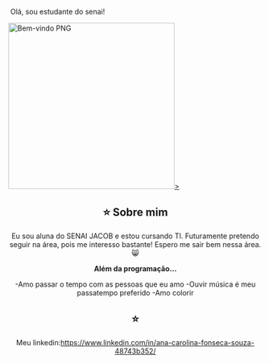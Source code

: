 


<img align="center" alt="" src="./src/header-gif.gif"> Olá, sou estudante do senai!


  <a href="https://github.com/Anaa-souza">
    <img itemprop="contentUrl" data-original="https://pngimg.com/uploads/welcome/welcome_PNG19.png" src="https://pngimg.com/uploads/welcome/welcome_PNG19.png" alt="Bem-vindo PNG" title="Bem-vindo PNG" style="border:0;width:auto;width: 330px;max-height:550px;">>
  </a>
</div>
<br>

<div align="center">


## ⭐️ Sobre mim

Eu sou aluna do SENAI JACOB e estou cursando TI. Futuramente pretendo seguir na área, pois me interesso bastante! Espero me sair bem nessa área. 😸

<div align="center">
 
<b>Além da programação...</b>

-Amo passar o tempo com as pessoas que eu amo 
-Ouvir música é meu passatempo preferido 
-Amo colorir 

<div align="center">
 

## ⭐️ 
Meu linkedin:https://www.linkedin.com/in/ana-carolina-fonseca-souza-48743b352/















#


